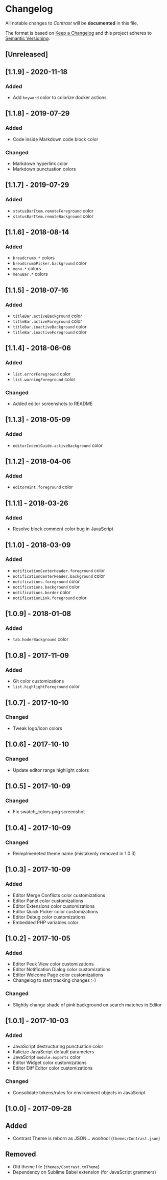 # Changelog

All notable changes to _Contrast_ will be **documented** in this file.

The format is based on [Keep a Changelog](http://keepachangelog.com/en/1.0.0/) and this project adheres to [Semantic Versioning](http://semver.org/spec/v2.0.0.html).

## [Unreleased]

## [1.1.9] - 2020-11-18

### Added
- Add `keyword` color to colorize docker actions

## [1.1.8] - 2019-07-29

### Added
- Code inside Markdown code block color

### Changed
- Markdown hyperlink color
- Markdown punctuation colors

## [1.1.7] - 2019-07-29

### Added
- `statusBarItem.remoteForeground` color
- `statusBarItem.remoteBackground` color

## [1.1.6] - 2018-08-14

### Added
- `breadcrumb.*` colors
- `breadcrumbPicker.background` color
- `menu.*` colors
- `menuBar.*` colors

## [1.1.5] - 2018-07-16

### Added
- `titleBar.activeBackground` color
- `titleBar.activeForeground` color
- `titleBar.inactiveBackground` color
- `titleBar.inactiveForeground` color

## [1.1.4] - 2018-06-06

### Added
- `list.errorForeground` color
- `list.warningForeground` color

### Changed
- Added editor screenshots to README

## [1.1.3] - 2018-05-09

### Added
- `editorIndentGuide.activeBackground` color

## [1.1.2] - 2018-04-06

### Added
- `editorHint.foreground` color

## [1.1.1] - 2018-03-26

### Added
- Resolve block comment color bug in JavaScript

## [1.1.0] - 2018-03-09

### Added
- `notificationCenterHeader.foreground` color
- `notificationCenterHeader.background` color
- `notifications.foreground` color
- `notifications.background` color
- `notifications.border` color
- `notificationLink.foreground` color

## [1.0.9] - 2018-01-08

### Added
- `tab.hoderBackground` color

## [1.0.8] - 2017-11-09

### Added
- Git color customizations
- `list.highlightForeground` color

## [1.0.7] - 2017-10-10

### Changed
- Tweak logo/icon colors

## [1.0.6] - 2017-10-10

### Changed
- Update editor range highlight colors

## [1.0.5] - 2017-10-09

### Changed
- Fix swatch_colors.png screenshot

## [1.0.4] - 2017-10-09

### Changed
- Reimplmeneted theme name (mistakenly removed in 1.0.3)

## [1.0.3] - 2017-10-09

### Added
- Editor Merge Conflicts color customizations
- Editor Panel color customizations
- Editor Extensions color customizations
- Editor Quick Picker color customizations
- Editor Debug color customizations
- Embedded PHP variables color

## [1.0.2] - 2017-10-05

### Added
- Editor Peek View color customizations
- Editor Notification Dialog color customizations
- Editor Welcome Page color customizations
- Changelog to start tracking changes :-)

### Changed
- Slightly change shade of pink background on search matches in Editor

## [1.0.1] - 2017-10-03

### Added
- JavaScript destructuring punctuation color
- Italicize JavaScript default parameters
- JavaScript `module.exports` color
- Editor Widget color customizations
- Editor Diff Editor color customizations

### Changed
- Consolidate tokens/rules for environment objects in JavaScript

## [1.0.0] - 2017-09-28

## Added
- Contrast Theme is reborn as JSON... woohoo! (`themes/Contrast.json`)

## Removed
- Old theme file (`themes/Contrast.tmTheme`)
- Dependency on Sublime Babel extension (for JavaScript grammers)

